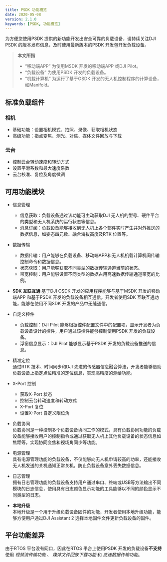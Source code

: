 ```yaml
---
title: PSDK 功能概览
date: 2020-05-08
version: 2.1.0
keywords: [PSDK, 功能概览]
---
```

为方便您使用PSDK 提供的新功能开发出安全可靠的负载设备，请持续关注DJI PSDK 的版本发布信息，及时使用最新版本的PSDK 开发包开发负载设备。

> **本文所指** 
> * “移动端APP” 为使用MSDK 开发的移动端APP 或DJI Pilot。
> * “负载设备” 为使用PSDK 开发的负载设备。
> * “机载计算机” 为运行了基于OSDK 开发的无人机控制程序的计算设备，如Manifold。

## 标准负载组件

### 相机
* 基础功能：设置相机模式、拍照、录像、获取相机状态
* 高级功能：指点变焦、测光、对焦、媒体文件回放与下载

### 云台
* 控制云台转动速度和转动方式
* 设置平滑系数和最大速度系数
* 云台校准、复位及角度微调

## 可用功能模块
* 信息管理     
  * 信息获取：负载设备通过该功能可主动获取DJI 无人机的型号、硬件平台的类型和无人机系统的运行状态等信息。
  * 消息订阅：负载设备能够接收到无人机上各个部件实时产生并对外推送的数据信息，如姿态四元数、融合海拔高度及RTK 位置等。

* 数据传输
  * 数据传输：用户能够在负载设备、移动端APP和无人机机载计算机间传输控制命令和数据信息。
  * 状态获取：用户能够获取不同类型的数据传输通道当前的状态。
  * 带宽控制：用户能够设置不同类型的数据占用高速数据传输通道带宽的比例。

* **SDK 互联互通**
基于DJI OSDK 开发的应用程序能够与基于MSDK 开发的移动端APP 和基于PSDK 开发的负载设备相互通信。开发者使用SDK 互联互通功能，能够在使用不同SDK 开发的产品中无缝通信。

* 自定义控件     
  * 负载控制：DJI Pilot 能够根据控件配置文件中的配置项，显示开发者为负载设备设计的控件，用户通过该控件能够控制使用PSDK 开发的负载设备。
  * 浮窗信息显示：DJI Pilot 能够显示基于PSDK 开发的负载设备推送的信息。

* 精准定位       
通过RTK 技术、时间同步和DJI 先进的传感器信息融合算法，开发者能够借助负载设备上指定点位精准的定位信息，实现高精度的测绘功能。

* X-Port 控制      
  * 获取X-Port 状态
  * 控制云台转动速度和转动方式
  * X-Port 复位
  * 设置X-Port 自定义限位角

* 负载协同       
负载协同是一种控制多个负载设备协同工作的模式，具有负载协同功能的负载设备能够接收用户的控制指令或通过获取无人机上其他负载设备的状态信息如焦距等，实现协同变焦和视场角同步等功能。

* 电源管理        
具有电源管理功能的负载设备，不仅能够向无人机申请较高的功率，还能接收无人机发送的关机通知正常关机，防止负载设备意外丢失数据信息。

* 日志管理        
拥有日志管理功能的负载设备支持用户通过串口、终端或USB等方法输出不同模块的日志信息，使用具有日志颜色显示功能的工具能够以不同的颜色显示不同类型的日志。

* **本地升级**       
本地升级是一个用于升级负载设备固件的功能，开发者使用本地升级功能，能够方便用户通过DJI Assistant 2 选择本地固件文件更新负载设备的固件。

## 平台功能差异
由于RTOS 平台没有网口，因此在RTOS 平台上使用PSDK 开发的负载设备**不支持**使用
*视频流传输功能* 、 *媒体文件回放下载功能* 和 *高速数据传输功能*。




 